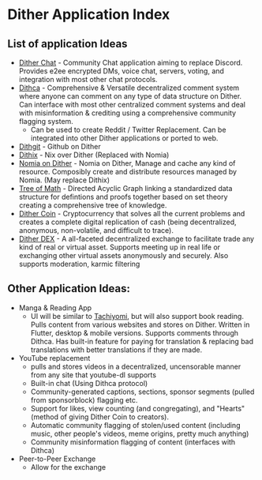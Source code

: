 # Dither Application Index

## List of application Ideas

 - [Dither Chat](applications/dither-chat.md) - Community Chat application aiming to replace Discord. Provides e2ee encrypted DMs, voice chat, servers, voting, and integration with most other chat protocols.
 - [Dithca](applications/dithca.md) - Comprehensive & Versatile decentralized comment system where anyone can comment on any type of data structure on Dither. Can interface with most other centralized comment systems and deal with misinformation & crediting using a comprehensive community flagging system.
   - Can be used to create Reddit / Twitter Replacement. Can be integrated into other Dither applications or ported to web.
 - [Dithgit](applications/dithgit.md) - Github on Dither
 - [Dithix](applications/dix.md) - Nix over Dither (Replaced with Nomia)
 - [Nomia on Dither](applications/nomia.md) - Nomia on Dither, Manage and cache any kind of resource. Composibly create and distribute resources managed by Nomia. (May replace Dithix)
 - [Tree of Math](applications/tree-of-math.md) - Directed Acyclic Graph linking a standardized data structure for defintions and proofs together based on set theory creating a comprehensive tree of knowledge.
 - [Dither Coin](applications/dither-coin.md) - Cryptocurrency that solves all the current problems and creates a complete digital replication of cash (being decentralized, anonymous, non-volatile, and difficult to trace).
 - [Dither DEX](applications/dither-dex.md) - A all-faceted decentralized exchange to facilitate trade any kind of real or virtual asset. Supports meeting up in real life or exchanging other virtual assets anonymously and securely. Also supports moderation, karmic filtering

## Other Application Ideas:
 - Manga & Reading App
   - UI will be similar to [Tachiyomi](https://github.com/tachiyomiorg/tachiyomi), but will also support book reading. Pulls content from various websites and stores on Dither. Written in Flutter, desktop & mobile versions. Supports comments through Dithca. Has built-in feature for paying for translation & replacing bad translations with better translations if they are made.
 - YouTube replacement
   - pulls and stores videos in a decentralized, uncensorable manner from any site that youtube-dl supports
   - Built-in chat (Using Dithca protocol)
   - Community-generated captions, sections, sponsor segments (pulled from sponsorblock) flagging etc.
   - Support for likes, view counting (and congregating), and "Hearts" (method of giving Dither Coin to creators).
   - Automatic community flagging of stolen/used content (including music, other people's videos, meme origins, pretty much anything)
   - Community misinformation flagging of content (interfaces with Dithca)
 - Peer-to-Peer Exchange
   - Allow for the exchange
